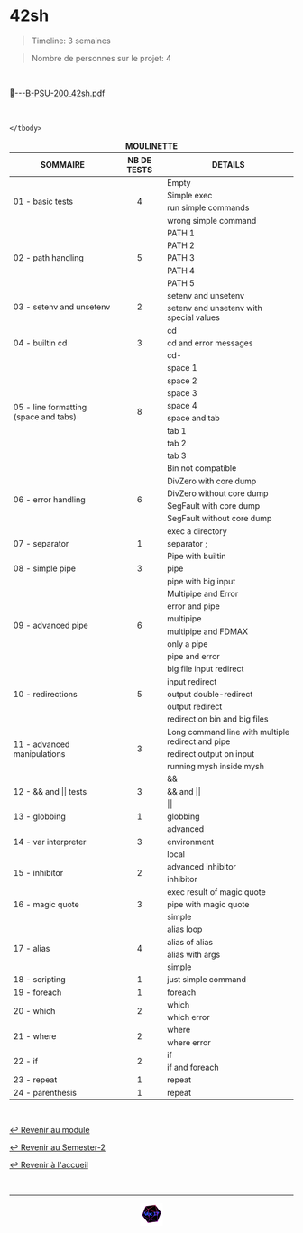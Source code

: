 # 42sh

> Timeline: 3 semaines

> Nombre de personnes sur le projet: 4

<br>

📂---[B-PSU-200_42sh.pdf](https://github.com/Studio-17/Epitech-Subjects/blob/main/Semester-2/B-PSU-200/42sh/B-PSU-200_42sh.pdf)


<br>


<table align="center">
    <thead>
        <tr>
            <td colspan="3" align="center"><strong>MOULINETTE</strong></td>
        </tr>
        <tr>
            <th>SOMMAIRE</th>
            <th>NB DE TESTS</th>
            <th>DETAILS</th>
        </tr>
    </thead>
    <tbody>
        <tr>
            <td rowspan="4">01 - basic tests</td>
            <td rowspan="4" style="text-align: center;">4</td>
            <td>Empty</td>
        </tr>
    		<tr>
			<td>Simple exec</td>
		</tr>
		<tr>
			<td>run simple commands</td>
		</tr>
		<tr>
			<td>wrong simple command</td>
		</tr>
        <tr>
            <td rowspan="5">02 - path handling</td>
            <td rowspan="5" style="text-align: center;">5</td>
            <td>PATH 1</td>
        </tr>
    		<tr>
			<td>PATH 2</td>
		</tr>
		<tr>
			<td>PATH 3</td>
		</tr>
		<tr>
			<td>PATH 4</td>
		</tr>
		<tr>
			<td>PATH 5</td>
		</tr>
        <tr>
            <td rowspan="2">03 - setenv and unsetenv</td>
            <td rowspan="2" style="text-align: center;">2</td>
            <td>setenv and unsetenv</td>
        </tr>
    		<tr>
			<td>setenv and unsetenv with special values</td>
		</tr>
        <tr>
            <td rowspan="3">04 - builtin cd</td>
            <td rowspan="3" style="text-align: center;">3</td>
            <td>cd</td>
        </tr>
    		<tr>
			<td>cd and error messages</td>
		</tr>
		<tr>
			<td>cd-</td>
		</tr>
        <tr>
            <td rowspan="8">05 - line formatting (space and tabs)</td>
            <td rowspan="8" style="text-align: center;">8</td>
            <td>space 1</td>
        </tr>
    		<tr>
			<td>space 2</td>
		</tr>
		<tr>
			<td>space 3</td>
		</tr>
		<tr>
			<td>space 4</td>
		</tr>
		<tr>
			<td>space and tab</td>
		</tr>
		<tr>
			<td>tab 1</td>
		</tr>
		<tr>
			<td>tab 2</td>
		</tr>
		<tr>
			<td>tab 3</td>
		</tr>
        <tr>
            <td rowspan="6">06 - error handling</td>
            <td rowspan="6" style="text-align: center;">6</td>
            <td>Bin not compatible</td>
        </tr>
    		<tr>
			<td>DivZero with core dump</td>
		</tr>
		<tr>
			<td>DivZero without core dump</td>
		</tr>
		<tr>
			<td>SegFault with core dump</td>
		</tr>
		<tr>
			<td>SegFault without core dump</td>
		</tr>
		<tr>
			<td>exec a directory</td>
		</tr>
        <tr>
            <td rowspan="1">07 - separator</td>
            <td rowspan="1" style="text-align: center;">1</td>
            <td>separator ;</td>
        </tr>
        <tr>
            <td rowspan="3">08 - simple pipe</td>
            <td rowspan="3" style="text-align: center;">3</td>
            <td>Pipe with builtin</td>
        </tr>
    		<tr>
			<td>pipe</td>
		</tr>
		<tr>
			<td>pipe with big input</td>
		</tr>
        <tr>
            <td rowspan="6">09 - advanced pipe</td>
            <td rowspan="6" style="text-align: center;">6</td>
            <td>Multipipe and Error</td>
        </tr>
    		<tr>
			<td>error and pipe</td>
		</tr>
		<tr>
			<td>multipipe</td>
		</tr>
		<tr>
			<td>multipipe and FDMAX</td>
		</tr>
		<tr>
			<td>only a pipe</td>
		</tr>
		<tr>
			<td>pipe and error</td>
		</tr>
        <tr>
            <td rowspan="5">10 - redirections</td>
            <td rowspan="5" style="text-align: center;">5</td>
            <td>big file input redirect</td>
        </tr>
    		<tr>
			<td>input redirect</td>
		</tr>
		<tr>
			<td>output double-redirect</td>
		</tr>
		<tr>
			<td>output redirect</td>
		</tr>
		<tr>
			<td>redirect on bin and big files</td>
		</tr>
        <tr>
            <td rowspan="3">11 - advanced manipulations</td>
            <td rowspan="3" style="text-align: center;">3</td>
            <td>Long command line with multiple redirect and pipe</td>
        </tr>
    		<tr>
			<td>redirect output on input</td>
		</tr>
		<tr>
			<td>running mysh inside mysh</td>
		</tr>
        <tr>
            <td rowspan="3">12 - && and || tests</td>
            <td rowspan="3" style="text-align: center;">3</td>
            <td>&&</td>
        </tr>
    		<tr>
			<td>&& and ||</td>
		</tr>
		<tr>
			<td>||</td>
		</tr>
        <tr>
            <td rowspan="1">13 - globbing</td>
            <td rowspan="1" style="text-align: center;">1</td>
            <td>globbing</td>
        </tr>
        <tr>
            <td rowspan="3">14 - var interpreter</td>
            <td rowspan="3" style="text-align: center;">3</td>
            <td>advanced</td>
        </tr>
    		<tr>
			<td>environment</td>
		</tr>
		<tr>
			<td>local</td>
		</tr>
        <tr>
            <td rowspan="2">15 - inhibitor</td>
            <td rowspan="2" style="text-align: center;">2</td>
            <td>advanced inhibitor</td>
        </tr>
    		<tr>
			<td>inhibitor</td>
		</tr>
        <tr>
            <td rowspan="3">16 - magic quote</td>
            <td rowspan="3" style="text-align: center;">3</td>
            <td>exec result of magic quote</td>
        </tr>
    		<tr>
			<td>pipe with magic quote</td>
		</tr>
		<tr>
			<td>simple</td>
		</tr>
        <tr>
            <td rowspan="4">17 - alias</td>
            <td rowspan="4" style="text-align: center;">4</td>
            <td>alias loop</td>
        </tr>
    		<tr>
			<td>alias of alias</td>
		</tr>
		<tr>
			<td>alias with args</td>
		</tr>
		<tr>
			<td>simple</td>
		</tr>
        <tr>
            <td rowspan="1">18 - scripting</td>
            <td rowspan="1" style="text-align: center;">1</td>
            <td>just simple command</td>
        </tr>
        <tr>
            <td rowspan="1">19 - foreach</td>
            <td rowspan="1" style="text-align: center;">1</td>
            <td>foreach</td>
        </tr>
        <tr>
            <td rowspan="2">20 - which</td>
            <td rowspan="2" style="text-align: center;">2</td>
            <td>which</td>
        </tr>
    		<tr>
			<td>which error</td>
		</tr>
        <tr>
            <td rowspan="2">21 - where</td>
            <td rowspan="2" style="text-align: center;">2</td>
            <td>where</td>
        </tr>
    		<tr>
			<td>where error</td>
		</tr>
        <tr>
            <td rowspan="2">22 - if</td>
            <td rowspan="2" style="text-align: center;">2</td>
            <td>if</td>
        </tr>
    		<tr>
			<td>if and foreach</td>
		</tr>
        <tr>
            <td rowspan="1">23 - repeat</td>
            <td rowspan="1" style="text-align: center;">1</td>
            <td>repeat</td>
        </tr>
        <tr>
            <td rowspan="1">24 - parenthesis</td>
            <td rowspan="1" style="text-align: center;">1</td>
            <td>repeat</td>
        </tr>
    
	</tbody>
</table>

<br>

[↩️ Revenir au module](https://github.com/Studio-17/Epitech-Subjects/blob/main/Semester-2/B-PSU-200)

[↩️ Revenir au Semester-2](https://github.com/Studio-17/Epitech-Subjects/blob/main/Semester-2)

[↩️ Revenir à l'accueil](https://github.com/Studio-17/Epitech-Subjects)

<br>

---

<div align="center">

<a href="https://github.com/Studio-17" target="_blank"><img src="../../../assets/voc17.gif" width="40"></a>

</div>